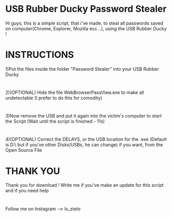 # USB Rubber Ducky Password Stealer

Hi guys, this is a simple script, that i've made, to steal all passwords saved on computer(Chrome, Explorer, Mozilla ecc...), using the USB Rubber Ducky !

# INSTRUCTIONS

1)Put the files inside the folder "Password Stealer" into your USB Rubber Ducky 
#
2)(OPTIONAL) Hide the file WebBrowserPassView.exe to make all undetectable (I prefer to do this for comodity)
#
3)Now remove the USB and put it again into the victim's computer to start the Script (Wait until the script is finished - 11s)
#
4)(OPTIONAL) Correct the DELAYS, or the USB location for the .exe (Default is D:\ but if you've other Disks/USBs, he can change) if you want, from the Open Source File
#
# THANK YOU
Thank you for download ! Write me if you've make an update for this script and if you need help
#
Follow me on Instagram --> lo_stelo

